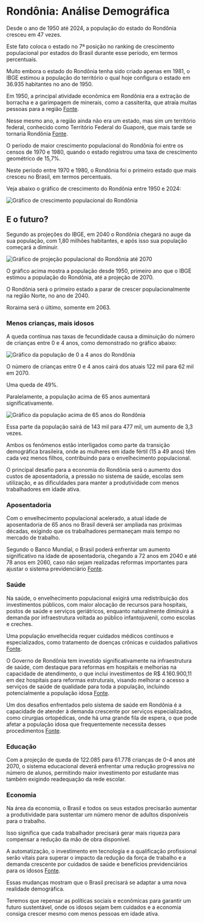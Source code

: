 # Rondônia: Análise Demográfica

Desde o ano de 1950 até 2024, a população do estado do Rondônia cresceu em 47 vezes.

Este fato coloca o estado no 7ª posição no ranking de crescimento populacional por estados do Brasil durante esse período, em termos percentuais.

Muito embora o estado do Rondônia tenha sido criado apenas em 1981, o IBGE estimou a população do território o qual hoje configura o estado em 36.935 habitantes no ano de 1950.

Em 1950, a principal atividade econômica em Rondônia era a extração de borracha e a garimpagem de minerais, como a cassiterita, que atraía muitas pessoas para a região  [Fonte](http://rondoniaemsala.blogspot.com/2011/09/aspectos-economicos-de-ro.html).

Nesse mesmo ano, a região ainda não era um estado, mas sim um território federal, conhecido como Território Federal do Guaporé, que mais tarde se tornaria Rondônia  [Fonte](https://pt.wikipedia.org/wiki/Rond%C3%B4nia).

O período de maior crescimento populacional do Rondônia foi entre os censos de 1970 e 1980, quando o estado registrou uma taxa de crescimento geométrico de 15,7%.

Neste período entre 1970 e 1980, o Rondônia foi o primeiro estado que mais cresceu no Brasil, em termos percentuais.

Veja abaixo o gráfico de crescimento do Rondônia entre 1950 e 2024:

![Gráfico de crescimento populacional do Rondônia](D:\jornalera-marista\censo-2022\dados\estados\graphs_pop_2024\Rondônia.png)

## E o futuro?

Segundo as projeções do IBGE, em 2040 o Rondônia chegará no auge da sua população, com 1,80 milhões habitantes, e após isso sua população começará a diminuir.

![Gráfico de projeção populacional do Rondônia até 2070](D:\jornalera-marista\censo-2022\dados\estados\graficos_populacao_estados_2070\Rondônia.png)

O gráfico acima mostra a população desde 1950, primeiro ano que o IBGE estimou a população do Rondônia, até a projeção de 2070.

O Rondônia será o primeiro estado a parar de crescer populacionalmente na região Norte, no ano de 2040.

Roraima será o último, somente em 2063.

### Menos crianças, mais idosos

A queda contínua nas taxas de fecundidade causa a diminuição do número de crianças entre 0 e 4 anos, como demonstrado no gráfico abaixo:

![Gráfico da população de 0 a 4 anos do Rondônia](D:\jornalera-marista\censo-2022\dados\estados\populacao_graficos_0_4_anos\estado_Rondônia.png)

O número de crianças entre 0 e 4 anos cairá dos atuais 122 mil para 62 mil em 2070.

Uma queda de 49%.

Paralelamente, a população acima de 65 anos aumentará significativamente.

![Gráfico da população acima de 65 anos do Rondônia](D:\jornalera-marista\censo-2022\dados\estados\populacao_graficos_acima_65\estado_Rondônia_acima_65.png)

Essa parte da população sairá de 143 mil para 477 mil, um aumento de 3,3 vezes.

Ambos os fenômenos estão interligados como parte da transição demográfica brasileira, onde as mulheres em idade fértil (15 a 49 anos) têm cada vez menos filhos, contribuindo para o envelhecimento populacional.

O principal desafio para a economia do Rondônia será o aumento dos custos de aposentadoria, a pressão no sistema de saúde, escolas sem utilização, e as dificuldades para manter a produtividade com menos trabalhadores em idade ativa.

### Aposentadoria

Com o envelhecimento populacional acelerado, a atual idade de aposentadoria de 65 anos no Brasil deverá ser ampliada nas próximas décadas, exigindo que os trabalhadores permaneçam mais tempo no mercado de trabalho.

Segundo o Banco Mundial, o Brasil poderá enfrentar um aumento significativo na idade de aposentadoria, chegando a 72 anos em 2040 e até 78 anos em 2060, caso não sejam realizadas reformas importantes para ajustar o sistema previdenciário [Fonte](https://www.migalhas.com.br/depeso/413353/futuro-da-aposentadoria-no-brasil-preparados-para-trabalhar-ate-78).

### Saúde

Na saúde, o envelhecimento populacional exigirá uma redistribuição dos investimentos públicos, com maior alocação de recursos para hospitais, postos de saúde e serviços geriátricos, enquanto naturalmente diminuirá a demanda por infraestrutura voltada ao público infantojuvenil, como escolas e creches.

Uma população envelhecida requer cuidados médicos contínuos e especializados, como tratamento de doenças crônicas e cuidados paliativos [Fonte](https://institutodelongevidade.org/longevidade-e-saude/envelhecimento-dos-brasileiros).

O Governo de Rondônia tem investido significativamente na infraestrutura de saúde, com destaque para reformas em hospitais e melhorias na capacidade de atendimento, o que inclui investimentos de R$ 4.160.900,11 em dez hospitais para reformas estruturais, visando melhorar o acesso a serviços de saúde de qualidade para toda a população, incluindo potencialmente a população idosa [Fonte](https://rondonia.ro.gov.br/investimentos-em-reformas-projetos-acoes-e-repasses-promovem-o-desenvolvimento-da-saude-em-rondonia/).

Um dos desafios enfrentados pelo sistema de saúde em Rondônia é a capacidade de atender à demanda crescente por serviços especializados, como cirurgias ortopédicas, onde há uma grande fila de espera, o que pode afetar a população idosa que frequentemente necessita desses procedimentos [Fonte](https://www.al.ro.leg.br/noticias/avancos-e-investimentos-saude-do-estado-de-rondonia-e-prioridade-no-mandato-do-deputado-alan-queiroz).

### Educação

Com a projeção de queda de 122.085 para 61.778 crianças de 0-4 anos até 2070, o sistema educacional deverá enfrentar uma redução progressiva no número de alunos, permitindo maior investimento por estudante mas também exigindo readequação da rede escolar.

### Economia

Na área da economia, o Brasil e todos os seus estados precisarão aumentar a produtividade para sustentar um número menor de adultos disponíveis para o trabalho.

Isso significa que cada trabalhador precisará gerar mais riqueza para compensar a redução da mão de obra disponível.

A automatização, o investimento em tecnologia e a qualificação profissional serão vitais para superar o impacto da redução da força de trabalho e a demanda crescente por cuidados de saúde e benefícios previdenciários para os idosos [Fonte](https://talentosenior.com.br/os-impactos-do-envelhecimento-populacional-na-economia-do-brasil-desafios-e-oportunidades).

Essas mudanças mostram que o Brasil precisará se adaptar a uma nova realidade demográfica.

Teremos que repensar as políticas sociais e econômicas para garantir um futuro sustentável, onde os idosos sejam bem cuidados e a economia consiga crescer mesmo com menos pessoas em idade ativa.
